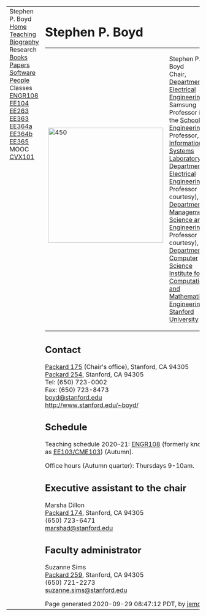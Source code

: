 <head>
<meta name="generator" content="jemdoc, see http://jemdoc.jaboc.net/" />
<meta http-equiv="Content-Type" content="text/html;charset=utf-8" />
<link rel="stylesheet" href="jemdoc.css" type="text/css" />
<link rel="stylesheet" href="boyd.css" type="text/css" />
<title>Stephen P. Boyd</title>
</head>
<body>
<table summary="Table for page layout." id="tlayout">
<tr valign="top">
<td id="layout-menu">
<div class="menu-category">Stephen P. Boyd</div>
<div class="menu-item"><a href="index.html" class="current">Home</a></div>
<div class="menu-item"><a href="teaching.html">Teaching</a></div>
<div class="menu-item"><a href="bio.html">Biography</a></div>
<div class="menu-category">Research</div>
<div class="menu-item"><a href="books.html">Books</a></div>
<div class="menu-item"><a href="papers.html">Papers</a></div>
<div class="menu-item"><a href="software.html">Software</a></div>
<div class="menu-item"><a href="people.html">People</a></div>
<div class="menu-category">Classes</div>
<div class="menu-item"><a href="http://stanford.edu/class/engr108/">ENGR108</a></div>
<div class="menu-item"><a href="http://ee104.stanford.edu/">EE104</a></div>
<div class="menu-item"><a href="http://ee263.stanford.edu/">EE263</a></div>
<div class="menu-item"><a href="http://stanford.edu/class/ee363/">EE363</a></div>
<div class="menu-item"><a href="http://ee364a.stanford.edu/">EE364a</a></div>
<div class="menu-item"><a href="http://stanford.edu/class/ee364b/">EE364b</a></div>
<div class="menu-item"><a href="http://stanford.edu/class/ee365/">EE365</a></div>
<div class="menu-category">MOOC</div>
<div class="menu-item"><a href="https://www.edx.org/course/convex-optimization">CVX101</a></div>
</td>
<td id="layout-content">
<div id="toptitle">
<h1>Stephen P. Boyd</h1>
</div>
<table class="imgtable"><tr><td>
<img src="stephen_boyd3.jpg" alt="450" width="300px" height="Stephen Boyd photo" />&nbsp;</td>
<td align="left"><p>Stephen P. Boyd<br />
Chair, <a href="http://www-ee.stanford.edu/">Department of Electrical Engineering</a><br />
Samsung Professor in the <a href="http://soe.stanford.edu">School of Engineering</a><br />
Professor, <a href="http://isl.stanford.edu/">Information Systems Laboratory</a>,
<a href="http://www-ee.stanford.edu/">Department of Electrical Engineering</a><br />
Professor (by courtesy), 
<a href="http://www.stanford.edu/dept/MSandE/">Department of Management Science and 
Engineering</a><br />
Professor (by courtesy), 
<a href="http://cs.stanford.edu/">Department of Computer Science</a><br />
<a href="http://icme.stanford.edu/">Institute for Computational and Mathematical
Engineering</a><br />
<a href="http://www.stanford.edu/">Stanford University</a></p>
</td></tr></table>
<h2>Contact</h2>
<p><a href="http://campus-map.stanford.edu/index.cfm?ID=04-030">Packard 175</a> (Chair's office),
Stanford, CA 94305<br />
<a href="http://campus-map.stanford.edu/index.cfm?ID=04-030">Packard 254</a>,
Stanford, CA 94305<br />
Tel: (650) 723-0002<br />
Fax: (650) 723-8473<br />
<a href="mailto:boyd@stanford.edu">boyd@stanford.edu</a><br />
<a href="http://www.stanford.edu/~boyd/">http://www.stanford.edu/~boyd/</a></p>
<h2>Schedule</h2>
<p>Teaching schedule 2020&ndash;21:
<a href="https://stanford.edu/class/engr108/">ENGR108</a> (formerly known as 
<a href="https://ee103.stanford.edu">EE103/CME103</a>) 
(Autumn).<br />


Office hours (Autumn quarter): Thursdays 9-10am.</p>
<h2>Executive assistant to the chair</h2>
<p>Marsha Dillon<br />
<a href="http://campus-map.stanford.edu/index.cfm?ID=04-030">Packard 174</a>, 
Stanford, CA 94305<br />
(650) 723-6471<br />
<a href="mailto:marshad@stanford.edu">marshad@stanford.edu</a></p>
<h2>Faculty administrator</h2>
<p>Suzanne Sims<br />
<a href="http://campus-map.stanford.edu/index.cfm?ID=04-030">Packard 259</a>,
Stanford, CA 94305<br />
(650) 721-2273<br />
<a href="mailto:suzanne.sims@stanford.edu">suzanne.sims@stanford.edu</a></p>
<div id="footer">
<div id="footer-text">
Page generated 2020-09-29 08:47:12 PDT, by <a href="http://jemdoc.jaboc.net/">jemdoc</a>.
</div>
</div>
</td>
</tr>
</table>
<script type="text/javascript">
var gaJsHost = (("https:" == document.location.protocol) ? "https://ssl." : "http://www.");
document.write(unescape("%3Cscript src='" + gaJsHost + "google-analytics.com/ga.js' type='text/javascript'%3E%3C/script%3E"));
</script>
<script type="text/javascript">
try {
var pageTracker = _gat._getTracker("UA-3473674-8");
pageTracker._trackPageview();
} catch(err) {}</script>
</body>
</html>
